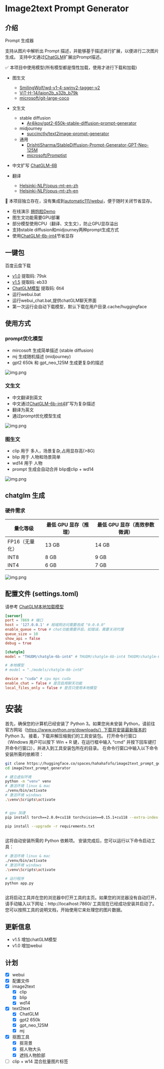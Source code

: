 # Image2text Prompt Generator

## 介绍

Prompt 生成器

支持从图片中解析出 Prompt 描述，并能够基于描述进行扩展，以便进行二次图片生成。
支持中文通过[ChatGLM](https://github.com/THUDM/ChatGLM-6B)扩展出Prompt描述。

✅ 本项目中使用模型(所有模型都是惰性加载，使用才进行下载和加载)

* 图生文
    * [SmilingWolf/wd-v1-4-swinv2-tagger-v2](https://huggingface.co/SmilingWolf/wd-v1-4-swinv2-tagger-v2)
    * [ViT-H-14/laion2b_s32b_b79k](https://huggingface.co/ViT-H-14/laion2b_s32b_b79k)
    * [microsoft/git-large-coco](https://huggingface.co/microsoft/git-large-coco)

* 文生文
    * stable diffusion
        * [Ar4ikov/gpt2-650k-stable-diffusion-prompt-generator](https://huggingface.co/Ar4ikov/gpt2-650k-stable-diffusion-prompt-generator)
    * midjourney
        * [succinctly/text2image-prompt-generator](https://huggingface.co/succinctly/text2image-prompt-generator)
    * 通用
        * [DrishtiSharma/StableDiffusion-Prompt-Generator-GPT-Neo-125M](https://huggingface.co/DrishtiSharma/StableDiffusion-Prompt-Generator-GPT-Neo-125M)
        * [microsoft/Promptist](https://huggingface.co/microsoft/Promptist)

* 中文扩写 [ChatGLM-6B](https://github.com/THUDM/ChatGLM-6B)
* 翻译
    * [Helsinki-NLP/opus-mt-en-zh](https://huggingface.co/Helsinki-NLP/opus-mt-en-zh)
    * [Helsinki-NLP/opus-mt-zh-en](https://huggingface.co/Helsinki-NLP/opus-mt-zh-en)

🚩 本项目独立存在，没有集成到[automatic111/webui](https://github.com/AUTOMATIC1111/stable-diffusion-webui)，便于随时关闭节省显存。

* 在线演示 [拥抱脸Demo](https://huggingface.co/spaces/hahahafofo/image2text_prompt_generator)
* 图生文功能需要GPU部署
* 部分模型使用CPU（翻译、文生文），防止GPU显存溢出
* 支持stable diffusion和midjourney两种prompt生成方式
* 使用[ChatGLM-6b-int4](https://huggingface.co/THUDM/chatglm-6b-int4)节省显存

## 一键包

百度云盘下载

* [v1.0](https://pan.baidu.com/s/1pKtpPmiuliX7rf0z-5HY_w?pwd=79sk) 提取码: 79sk
* [v1.5](https://pan.baidu.com/s/1vMzDGbtTO0-CD7wk-4GrcQ?pwd=eb33) 提取码: eb33
* [ChatGLM模型](https://pan.baidu.com/s/1_Hs-MRjSxg0gaIRDaUTD8Q?pwd=6ti4) 提取码: 6ti4
* 运行webui.bat
* 运行webui_chat.bat,提供chatGLM聊天界面
* 第一次运行会自动下载模型，默认下载在用户目录.cache/huggingface

## 使用方式

### prompt优化模型

* mircosoft 生成简单描述 (stable diffusion)
* mj 生成随机描述 (midjourney)
* gpt2 650k 和 gpt_neo_125M 生成更复杂的描述

![img.png](./img/param.png)

### 文生文

* 中文翻译到英文
* 中文通过[ChatGLM-6b-int4](https://huggingface.co/THUDM/chatglm-6b-int4)扩写为复杂描述
* 翻译为英文
* 通过prompt优化模型生成

![img.png](./img/text2text.png)

### 图生文

* clip 用于 多人，场景复杂,占用显存高(>8G)
* blip 用于 人物和场景简单
* wd14 用于 人物
* prompt 生成会自动合并 blip或clip + wd14

![img.png](./img/image2text.png)

## chatglm 生成

### 硬件需求

| **量化等级**  | **最低 GPU 显存**（推理） | **最低 GPU 显存**（高效参数微调） |
|-----------|-------------------|-----------------------|
| FP16（无量化） | 13 GB             | 14 GB                 |
| INT8      | 8 GB              | 9 GB                  |
| INT4      | 6 GB              | 7 GB                  |

![img.png](./img/chatglm.png)

## 配置文件 (settings.toml)

请参考 [ChatGLM本地加载模型](https://github.com/THUDM/ChatGLM-6B#从本地加载模型)

```toml
[server]
port = 7869 # 端口
host = '127.0.0.1' # 局域网访问需要改成 "0.0.0.0"
enable_queue = true # chat功能需要开启，如错误，需要关闭代理
queue_size = 10
show_api = false
debug = true

[chatglm]
model = "THUDM/chatglm-6b-int4" # THUDM/chatglm-6b-int4 THUDM/chatglm-6b-int8 THUDM/chatglm-6b

# 本地模型
# model = "./models/chatglm-6b-int8" 

device = "cuda" # cpu mps cuda
enable_chat = false # 是否启用聊天功能
local_files_only = false # 是否只使用本地模型
```

# 安装

首先，确保您的计算机已经安装了 Python 3。如果您尚未安装 Python，请前往官方网站（https://www.python.org/downloads/）下载并安装最新版本的
Python 3。
接着，下载并解压缩我们的工具安装包。
打开命令行窗口（Windows 用户可以按下 Win + R 键，在运行框中输入 “cmd” 并按下回车键打开命令行窗口），并进入到工具安装包所在的目录。
在命令行窗口中输入以下命令安装所需的依赖项：

```bash
git clone https://huggingface.co/spaces/hahahafofo/image2text_prompt_generator
cd image2text_prompt_generator

# 建立虚拟环境
python -m "venv" venv
# 激活环境 linux & mac 
./venv/bin/activate
# 激活环境 windows
.\venv\Scripts\activate


# gpu 加速
pip install torch==2.0.0+cu118 torchvision==0.15.1+cu118 --extra-index-url https://download.pytorch.org/whl/cu118

pip install --upgrade -r requirements.txt
  
```

这将自动安装所需的 Python 依赖项。
安装完成后，您可以运行以下命令启动工具：

```bash
# 激活环境 linux & mac
./venv/bin/activate
# 激活环境 windows
.\venv\Scripts\activate

# 运行程序
python app.py
    
```

这将启动工具并在您的浏览器中打开工具的主页。如果您的浏览器没有自动打开，请手动输入以下网址：http://localhost:7860/
工具现在已经成功安装并启动了。您可以按照工具的说明文档，开始使用它来处理您的图片数据。

## 更新信息

* v1.5  增加chatGLM模型
* v1.0  增加webui

## 计划

* [X] webui
* [X] 配置文件
* [X] image2text
  * [X] clip
  * [X] blip
  * [X] wd14
* [X] text2text
  * [X] ChatGLM
  * [X] gpt2 650k
  * [X] gpt_neo_125M
  * [X] mj
* [X] 抠图工具
  * [X] 抠背景
  * [X] 抠人物大头
  * [X] 遮挡人物脸部
* [ ] clip + w14 混合批量图片标签

